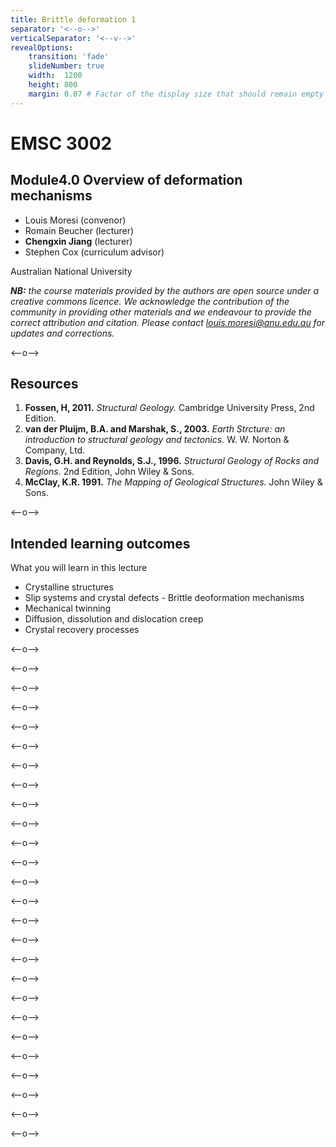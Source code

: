 ```yaml
---
title: Brittle deformation 1
separator: '<--o-->'
verticalSeparator: '<--v-->'
revealOptions:
    transition: 'fade'
    slideNumber: true
    width:  1200
    height: 800
    margin: 0.07 # Factor of the display size that should remain empty around the content (7% typically)
---
```


# EMSC 3002

## Module4.0 Overview of deformation mechanisms

  - Louis Moresi (convenor)
  - Romain Beucher (lecturer)
  - **Chengxin Jiang** (lecturer)
  - Stephen Cox (curriculum advisor)

Australian National University

_**NB:** the course materials provided by the authors are open source under a creative commons licence. 
We acknowledge the contribution of the community in providing other materials and we endeavour to 
provide the correct attribution and citation. Please contact louis.moresi@anu.edu.au for updates and 
corrections._

<--o-->

## Resources

1. **Fossen, H, 2011.** *Structural Geology.* Cambridge University Press, 2nd Edition.
1. **van der Pluijm, B.A. and Marshak, S., 2003.** *Earth Strcture: an introduction to structural geology and tectonics.* W. W. Norton & Company, Ltd.
1. **Davis, G.H. and Reynolds, S.J., 1996.** *Structural Geology of Rocks and Regions.* 2nd Edition, John Wiley & Sons.
1. **McClay, K.R. 1991.** *The Mapping of Geological Structures.* John Wiley & Sons. 

<--o-->

## Intended learning outcomes

What you will learn in this lecture

- Crystalline structures
- Slip systems and crystal defects
- Brittle deoformation mechanisms
- Mechanical twinning
- Diffusion, dissolution and dislocation creep
- Crystal recovery processes

<--o-->

<!-- .slide: data-background="Figures-Brittle_deformation0/slide1.jpg" -->

<--o-->

<!-- .slide: data-background="Figures-Brittle_deformation0/slide2.jpg" -->

<--o-->

<!-- .slide: data-background="Figures-Brittle_deformation0/slide3.jpg" -->

<--o-->

<!-- .slide: data-background="Figures-Brittle_deformation0/slide4.jpg" -->

<--o-->

<!-- .slide: data-background="Figures-Brittle_deformation0/slide5.jpg" -->

<--o-->

<!-- .slide: data-background="Figures-Brittle_deformation0/slide6.jpg" -->

<--o-->

<!-- .slide: data-background="Figures-Brittle_deformation0/slide7.jpg" -->

<--o-->

<!-- .slide: data-background="Figures-Brittle_deformation0/slide8.jpg" -->

<--o-->

<!-- .slide: data-background="Figures-Brittle_deformation0/slide9.jpg" -->

<--o-->

<!-- .slide: data-background="Figures-Brittle_deformation0/slide10.jpg" -->

<--o-->

<!-- .slide: data-background="Figures-Brittle_deformation0/slide11.jpg" -->

<--o-->

<!-- .slide: data-background="Figures-Brittle_deformation0/slide12.jpg" -->

<--o-->

<!-- .slide: data-background="Figures-Brittle_deformation0/slide13.jpg" -->

<--o-->

<!-- .slide: data-background="Figures-Brittle_deformation0/slide14.jpg" -->

<--o-->

<!-- .slide: data-background="Figures-Brittle_deformation0/slide15.jpg" -->
<--o-->

<!-- .slide: data-background="Figures-Brittle_deformation0/slide16.jpg" -->

<--o-->

<!-- .slide: data-background="Figures-Brittle_deformation0/slide17.jpg" -->

<--o-->

<!-- .slide: data-background="Figures-Brittle_deformation0/slide18.jpg" -->

<--o-->

<!-- .slide: data-background="Figures-Brittle_deformation0/slide19.jpg" -->

<--o-->

<!-- .slide: data-background="Figures-Brittle_deformation0/slide20.jpg" -->

<--o-->

<!-- .slide: data-background="Figures-Brittle_deformation0/slide21.jpg" -->
<--o-->

<!-- .slide: data-background="Figures-Brittle_deformation0/slide22.jpg" -->

<--o-->

<!-- .slide: data-background="Figures-Brittle_deformation0/slide23.jpg" -->

<--o-->

<!-- .slide: data-background="Figures-Brittle_deformation0/slide24.jpg" -->

<--o-->

<!-- .slide: data-background="Figures-Brittle_deformation0/slide25.jpg" -->

<--o-->

<!-- .slide: data-background="Figures-Brittle_deformation0/slide26.jpg" -->

